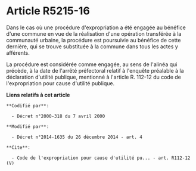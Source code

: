 # Article R5215-16

Dans le cas où une procédure d'expropriation a été engagée au bénéfice d'une commune en vue de la réalisation d'une opération
transférée à la communauté urbaine, la procédure est poursuivie au bénéfice de cette dernière, qui se trouve substituée à la
commune dans tous les actes y afférents. 

La procédure est considérée comme engagée, au sens de l'alinéa qui précède, à la date de l'arrêté préfectoral relatif à
l'enquête préalable à la déclaration d'utilité publique, mentionné à l'article R. 112-12 du code de l'expropriation pour
cause d'utilité publique.

**Liens relatifs à cet article**

	**Codifié par**:

	  - Décret n°2000-318 du 7 avril 2000

	**Modifié par**:

	  - Décret n°2014-1635 du 26 décembre 2014 - art. 4

	**Cite**:

	  - Code de l'expropriation pour cause d'utilité pu... - art. R112-12 (V)
